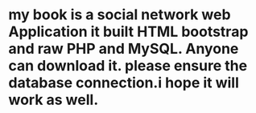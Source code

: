 # my book is a social network web Application it built HTML bootstrap and raw PHP and MySQL. Anyone can download it. please ensure the database connection.i hope it will work as well.
